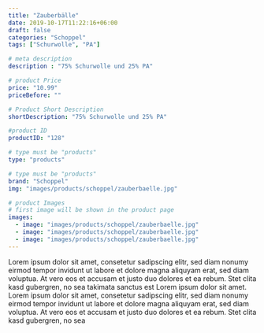 ```yaml
---
title: "Zauberbälle"
date: 2019-10-17T11:22:16+06:00
draft: false
categories: "Schoppel"
tags: ["Schurwolle", "PA"]

# meta description
description : "75% Schurwolle und 25% PA"

# product Price
price: "10.99"
priceBefore: ""

# Product Short Description
shortDescription: "75% Schurwolle und 25% PA"

#product ID
productID: "128"

# type must be "products"
type: "products"

# type must be "products"
brand: "Schoppel"
img: "images/products/schoppel/zauberbaelle.jpg"    

# product Images
# first image will be shown in the product page
images:
  - image: "images/products/schoppel/zauberbaelle.jpg"
  - image: "images/products/schoppel/zauberbaelle.jpg"
  - image: "images/products/schoppel/zauberbaelle.jpg"
---
```


Lorem ipsum dolor sit amet, consetetur sadipscing elitr, sed diam nonumy eirmod tempor invidunt ut labore et dolore magna aliquyam erat, sed diam voluptua. At vero eos et accusam et justo duo dolores et ea rebum. Stet clita kasd gubergren, no sea takimata sanctus est Lorem ipsum dolor sit amet. Lorem ipsum dolor sit amet, consetetur sadipscing elitr, sed diam nonumy eirmod tempor invidunt ut labore et dolore magna aliquyam erat, sed diam voluptua. At vero eos et accusam et justo duo dolores et ea rebum. Stet clita kasd gubergren, no sea 
